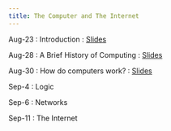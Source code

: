 ```yaml
---
title: The Computer and The Internet
---
```


Aug-23
: Introduction
  : [Slides](/CS1010/materials/slides/01%20-%20Course%20Introduction.pdf)

Aug-28
: A Brief History of Computing 
  : [Slides](/CS1010/materials/slides/02%20-%20A%20Brief%20History%20of%20Computing.pdf)


Aug-30
: How do computers work?
  : [Slides](/CS1010/materials/slides/03%20-%20How%20do%20computers%20work.pdf)

Sep-4
: Logic

Sep-6
: Networks

Sep-11
: The Internet


<!-- : **HW 1 Available**{: .label .label-purple } -->